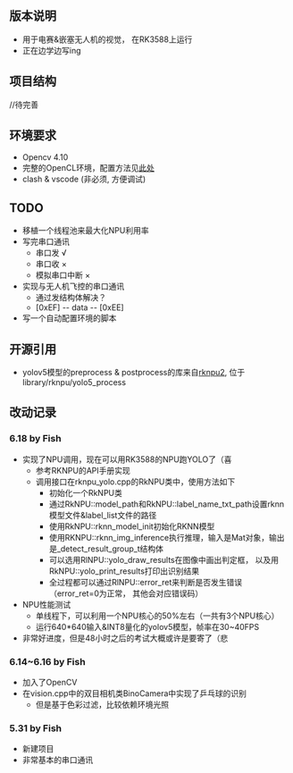 ## 版本说明
- 用于电赛&嵌塞无人机的视觉， 在RK3588上运行
- 正在边学边写ing

## 项目结构
//待完善

## 环境要求
- Opencv 4.10
- 完整的OpenCL环境，配置方法见[此处](https://clehaxze.tw/gemlog/2023/06-17-setting-up-opencl-on-rk3588-using-libmali.gmi) 
- clash & vscode (非必须, 方便调试)

## TODO 
- 移植一个线程池来最大化NPU利用率
- 写完串口通讯
  - 串口发 √
  - 串口收 ×
  - 模拟串口中断 ×
- 实现与无人机飞控的串口通讯
  - 通过发结构体解决？
  - [0xEF] -- data -- [0xEE]
- 写一个自动配置环境的脚本


## 开源引用
- yolov5模型的preprocess & postprocess的库来自[rknpu2](https://github.com/rockchip-linux/rknpu2), 位于library/rknpu/yolo5_process

## 改动记录

### 6.18 by Fish
- 实现了NPU调用，现在可以用RK3588的NPU跑YOLO了（喜
  - 参考RKNPU的API手册实现
  - 调用接口在rknpu_yolo.cpp的RkNPU类中，使用方法如下
    - 初始化一个RkNPU类
    - 通过RkNPU::model_path和RkNPU::label_name_txt_path设置rknn模型文件&label_list文件的路径
    - 使用RkNPU::rknn_model_init初始化RKNN模型
    - 使用RKNPU::rknn_img_inference执行推理，输入是Mat对象，输出是_detect_result_group_t结构体
    - 可以选用RlNPU::yolo_draw_results在图像中画出判定框， 以及用RkNPU::yolo_print_results打印出识别结果
    - 全过程都可以通过RlNPU::error_ret来判断是否发生错误（error_ret=0为正常， 其他会对应错误码）
- NPU性能测试
  - 单线程下，可以利用一个NPU核心的50%左右（一共有3个NPU核心）
  - 运行640*640输入&INT8量化的yolov5模型，帧率在30~40FPS
- 非常好进度，但是48小时之后的考试大概或许是要寄了（悲


### 6.14~6.16 by Fish
- 加入了OpenCV
- 在vision.cpp中的双目相机类BinoCamera中实现了乒乓球的识别
  - 但是基于色彩过滤，比较依赖环境光照

### 5.31 by Fish
- 新建项目
- 非常基本的串口通讯